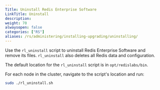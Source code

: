 ```yaml
---
Title: Uninstall Redis Enterprise Software
LinkTitle: Uninstall
description:
weight: 70
alwaysopen: false
categories: ["RS"]
aliases: /rs/administering/installing-upgrading/uninstalling/
---
```


Use the `rl_uninstall` script to uninstall Redis Enterprise Software and remove its files. `rl_uninstall` also deletes all Redis data and configuration.

The default location for the `rl_uninstall` script is in `opt/redislabs/bin`. 

For each node in the cluster, navigate to the script's location and run:

```sh
sudo ./rl_uninstall.sh
```
